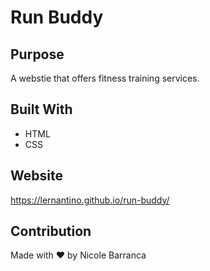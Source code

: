 # Run Buddy

## Purpose
A webstie that offers fitness training services.

## Built With
* HTML
* CSS

## Website
https://lernantino.github.io/run-buddy/

## Contribution
Made with ❤️ by Nicole Barranca
